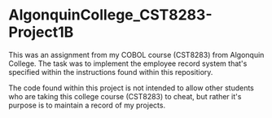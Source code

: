 AlgonquinCollege_CST8283-Project1B
==================================

This was an assignment from my COBOL course (CST8283) from Algonquin College. The task was to implement the employee record system that's specified within the instructions found within this repositiory.

The code found within this project is not intended to allow other students who are taking this college course (CST8283) to cheat, but rather it's purpose is to maintain a record of my projects.
